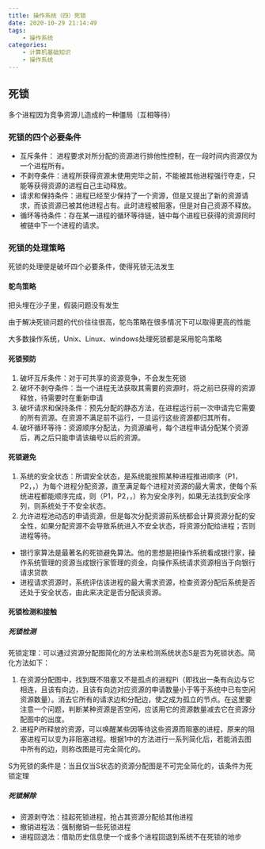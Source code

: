 ```yaml
---
title: 操作系统（四）死锁
date: 2020-10-29 21:14:49
tags: 
    - 操作系统
categories:
    - 计算机基础知识
    - 操作系统
---
```

## 死锁

多个进程因为竞争资源儿造成的一种僵局（互相等待）

### 死锁的四个必要条件

+ 互斥条件： 进程要求对所分配的资源进行排他性控制，在一段时间内资源仅为一个进程所有。
+ 不剥夺条件：进程所获得资源未使用完毕之前，不能被其他进程强行夺走，只能等获得资源的进程自己主动释放。
+ 请求和保持条件：进程已经至少保持了一个资源，但是又提出了新的资源请求，而该资源已被其他进程占有。此时进程被阻塞，但是对自己资源不释放。
+ 循环等待条件：存在某一进程的循环等待链，链中每个进程已获得的资源同时被链中下一个进程的请求。

### 死锁的处理策略

死锁的处理便是破坏四个必要条件，使得死锁无法发生

#### 鸵鸟策略
把头埋在沙子里，假装问题没有发生

由于解决死锁问题的代价往往很高，鸵鸟策略在很多情况下可以取得更高的性能

大多数操作系统，Unix、Linux、windows处理死锁都是采用鸵鸟策略

#### 死锁预防

1. 破坏互斥条件：对于可共享的资源竞争，不会发生死锁
2. 破坏不剥夺条件：当一个进程无法获取其需要的资源时，将之前已获得的资源释放，待需要时在重新申请
3. 破坏请求和保持条件：预先分配的静态方法，在进程运行前一次申请完它需要的所有资源。在资源不满足前不运行，一旦运行这些资源都归其所有。
4. 破坏循环等待：资源顺序分配法，为资源编号，每个进程申请分配某个资源后，再之后只能申请该编号以后的资源。

#### 死锁避免

1. 系统的安全状态：所谓安全状态，是系统能按照某种进程推进顺序（P1，P2，，）为每个进程分配资源，直至满足每个进程对资源的最大需求，使每个系统进程都能顺序完成，则（P1，P2，，）称为安全序列，如果无法找到安全序列，则系统处于不安全状态。
2. 允许进程池动态的申请资源，但是每次分配资源前系统都会计算资源分配的安全性，如果分配资源不会导致系统进入不安全状态，将资源分配给进程；否则进程等待。

+ 银行家算法是最著名的死锁避免算法。他的思想是把操作系统看成银行家，操作系统管理的资源当成银行家管理的资金，向操作系统请求资源相当于向银行请求贷款
+ 进程请求资源时，系统评估该进程的最大需求资源，检查资源分配后系统是否还处于安全状态，由此来决定是否分配该资源。

#### 死锁检测和接触

##### 死锁检测
死锁定理：可以通过资源分配图简化的方法来检测系统状态S是否为死锁状态。简化方法如下：
1. 在资源分配图中，找到既不阻塞又不是孤点的进程Pi（即找出一条有向边与它相连，且该有向边，且该有向边对应资源的申请数量小于等于系统中已有空闲资源数量）。消去它所有的请求边和分配边，使之成为孤立的节点。在这里要注意一个问题，判断某种资源是否空闲，应该用它的资源数量减去它在资源分配图中的出度。
2. 进程Pi所释放的资源，可以唤醒某些因等待这些资源而阻塞的进程，原来的阻塞进程可以变为非阻塞进程。根据1中的方法进行一系列简化后，若能消去图中所有的边，则称改图是可完全简化的。

S为死锁的条件是：当且仅当S状态的资源分配图是不可完全简化的，该条件为死锁定理

##### 死锁解除

+ 资源剥夺法：挂起死锁进程，抢占其资源分配给其他进程
+ 撤销进程法：强制撤销一些死锁进程
+ 进程回退法：借助历史信息使一个或多个进程回退到系统不在死锁的地步
